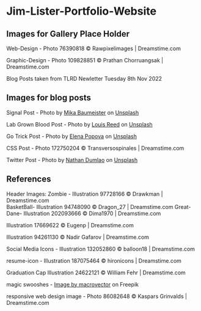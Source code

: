 # Jim-Lister-Portfolio-Website

## Images for Gallery Place Holder

Web-Design - Photo 76390818 © Rawpixelimages | Dreamstime.com

Graphic-Design - Photo 109828851 © Prathan Chorruangsak | Dreamstime.com

Blog Posts taken from TLRD Newletter Tuesday 8th Nov 2022

## Images for blog posts

Signal Post - Photo by <a href="https://unsplash.com/@mbaumi?utm_source=unsplash&utm_medium=referral&utm_content=creditCopyText">Mika Baumeister</a> on <a href="https://unsplash.com/s/photos/signal-app?utm_source=unsplash&utm_medium=referral&utm_content=creditCopyText">Unsplash</a>

Lab Grown Blood Post - Photo by <a href="https://unsplash.com/@_louisreed?utm_source=unsplash&utm_medium=referral&utm_content=creditCopyText">Louis Reed</a> on <a href="https://unsplash.com/s/photos/lab-gorwn-blood?utm_source=unsplash&utm_medium=referral&utm_content=creditCopyText">Unsplash</a>

Go Trick Post - Photo by <a href="https://unsplash.com/@elenapopova?utm_source=unsplash&utm_medium=referral&utm_content=creditCopyText">Elena Popova</a> on <a href="https://unsplash.com/s/photos/go-board-game?utm_source=unsplash&utm_medium=referral&utm_content=creditCopyText">Unsplash</a>

CSS Post  - Photo 172750204 © Transversospinales | Dreamstime.com

Twitter Post - Photo by <a href="https://unsplash.com/@nate_dumlao?utm_source=unsplash&utm_medium=referral&utm_content=creditCopyText">Nathan Dumlao</a> on <a href="https://unsplash.com/s/photos/twitter?utm_source=unsplash&utm_medium=referral&utm_content=creditCopyText">Unsplash</a>
  
  
  
  
  


## References


Header Images:
Zombie - Illustration 97728166 © Drawkman | Dreamstime.com <br>
BasketBall- Illustration 94748090 © Dragon_27 | Dreamstime.com
Great-Dane-
Illustration 202093666 © Dima1970 | Dreamstime.com

Illustration 17669622 © Eugenp | Dreamstime.com

Illustration 94261130 © Nadir Gafarov | Dreamstime.com

Social Media Icons - Illustration 132052860 © balloon18 | Dreamstime.com

resume-icon - Illustration 187075464 © hironicons | Dreamstime.com

Graduation Cap Illustration 24622121 © William Fehr | Dreamstime.com

magic swooshes - <a href="https://www.freepik.com/free-vector/magic-flying-lights-glitters-different-abstract-shapes-transparent-realistic_6847254.htm#query=magic%20light&position=0&from_view=keyword">Image by macrovector</a> on Freepik

responsive web design image - Photo 86082648 © Kaspars Grinvalds | Dreamstime.com



